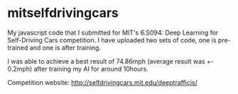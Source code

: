 # mitselfdrivingcars
My javascript code that I submitted for MIT's 6.S094: Deep Learning for Self-Driving Cars competition.
I have uploaded two sets of code, one is pre-trained and one is after training.

I was able to achieve a best result of 74.86mph (average result was +- 0.2mph) after training my AI for around 10hours.

Competition website: http://selfdrivingcars.mit.edu/deeptrafficjs/
